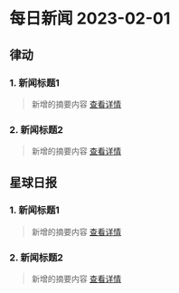 # 每日新闻 2023-02-01

## 律动

### 1. 新闻标题1

> 新增的摘要内容
[查看详情](//baidu.com)

### 2. 新闻标题2

> 新增的摘要内容
[查看详情](//baidu.com)

## 星球日报

### 1. 新闻标题1

> 新增的摘要内容
[查看详情](//baidu.com)

### 2. 新闻标题2

> 新增的摘要内容
[查看详情](//baidu.com)

